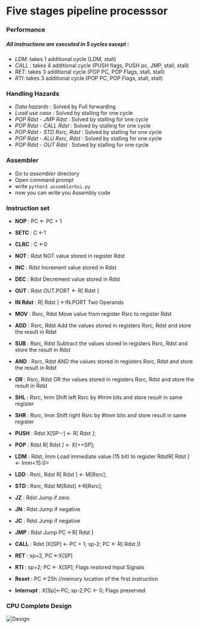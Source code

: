 # Five stages pipeline processsor

### Performance

##### All instructions are executed in 5 cycles except :

- _LDM_: takes 1 additional cycle (LDM, stall)
- _CALL_ : takes 4 additional cycle (PUSH flags, PUSH pc, JMP, stall, stall)
- _RET_: takes 3 additional cycle (POP PC, POP Flags, stall, stall)
- _RTI_: takes 3 additional cycle (POP PC, POP Flags, stall, stall)

### Handling Hazards

- _Data hazards_ : Solved by Full forwarding
- _Load use case_ : Solved by stalling for one cycle
- _POP Rdst - JMP Rdst_ : Solved by stalling for one cycle
- _POP Rdst - CALL Rdst_ : Solved by stalling for one cycle
- _POP Rdst - STD Rsrc, Rdst_ : Solved by stalling for one cycle
- _POP Rdst - ALU Rsrc, Rdst_ : Solved by stalling for one cycle
- _POP Rdst - OUT Rdst_ : Solved by stalling for one cycle

### Assembler

- Go to _assembler_ directory
- Open command prompt
- write `python3 assemblerGui.py`
- now you can write you Assembly code

### Instruction set

- **NOP** : PC ← PC + 1
- **SETC** : C ←1
- **CLRC** : C ←0
- **NOT** : Rdst NOT value stored in register Rdst
- **INC** : Rdst Increment value stored in Rdst
- **DEC** : Rdst Decrement value stored in Rdst
- **OUT** : Rdst OUT.PORT ← R[ Rdst ]
- **IN Rdst** : R[ Rdst ] ←IN.PORT Two Operands
- **MOV** : Rsrc, Rdst Move value from register Rsrc to register Rdst
- **ADD** : Rsrc, Rdst Add the values stored in registers Rsrc, Rdst and store the result in Rdst
- **SUB** : Rsrc, Rdst Subtract the values stored in registers Rsrc, Rdst and store the result in Rdst
- **AND** : Rsrc, Rdst AND the values stored in registers Rsrc, Rdst and store the result in Rdst
- **OR** : Rsrc, Rdst OR the values stored in registers Rsrc, Rdst and store the result in Rdst
- **SHL** : Rsrc, Imm Shift left Rsrc by #Imm bits and store result in same register
- **SHR** : Rsrc, Imm Shift right Rsrc by #Imm bits and store result in same register

- **PUSH** : Rdst X[SP--] ← R[ Rdst ];
- **POP** : Rdst R[ Rdst ] ← X[++SP];
- **LDM** : Rdst, Imm Load immediate value (15 bit) to register RdstR[ Rdst ] ← Imm<15:0>
- **LDD** : Rsrc, Rdst R[ Rdst ] ← M[Rsrc];
- **STD** : Rsrc, Rdst M[Rdst] ←R[Rsrc];

- **JZ** : Rdst Jump if zero
- **JN** : Rdst Jump if negative
- **JC** : Rdst Jump if negative
- **JMP** : Rdst Jump PC ←R[ Rdst ]
- **CALL** : Rdst (X[SP] ← PC + 1; sp-2; PC ← R[ Rdst ])
- **RET** : sp+2, PC ←X[SP]
- **RTI** : sp+2; PC ← X[SP]; Flags restored Input Signals

- **Reset** : PC ←25h //memory location of the first instruction
- **Interrupt** : X[Sp]←PC; sp-2;PC ← 0; Flags preserved

### CPU Complete Design

![Design](https://user-images.githubusercontent.com/82395903/209969151-4953b7fb-503e-4c08-8fbe-04904af3de3d.png)
